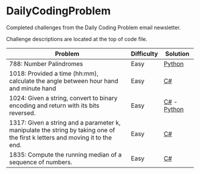 # DailyCodingProblem
Completed challenges from the Daily Coding Problem email newsletter.

Challenge descriptions are located at the top of code file.

| Problem | Difficulty | Solution |      
|---------|------------|----------|
788: Number Palindromes | Easy | [Python](./Python/788.py) 
1018: Provided a time (hh:mm), calculate the angle between hour hand and minute hand | Easy | [C#](./C%23/1018.cs) 
1024: Given a string, convert to binary encoding and return with its bits reversed. | Easy | [C#](./C%23/1024.cs) - [Python](./Python/1024.py) 
1317: Given a string and a parameter k, manipulate the string by taking one of the first k letters and moving it to the end. | Easy | [C#](./C%23/1318.cs) 
1835: Compute the running median of a sequence of numbers. | Easy | [C#](./C%23/1835.cs) 
